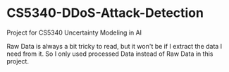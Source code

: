 # CS5340-DDoS-Attack-Detection
Project for CS5340 Uncertainty Modeling in AI

Raw Data is always a bit tricky to read, but it won't be if I extract the data I need from it. So I only used processed Data instead of Raw Data in this project.
